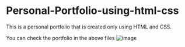# Personal-Portfolio-using-html-css
This is a personal portfolio that is created only using HTML and CSS.

You can check the portfolio in the above files
![image](https://github.com/JeremiahRanen7/Personal-Portfolio-using-html-css/assets/141173239/72360022-5723-4fc2-ad04-679efb9cfa4a)
